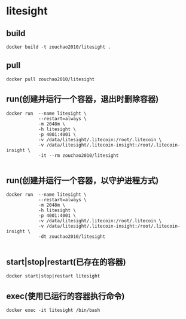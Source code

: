# litesight

## build
```shell
docker build -t zouchao2010/litesight .

```

## pull
```shell
docker pull zouchao2010/litesight

```

## run(创建并运行一个容器，退出时删除容器)
```shell
docker run  --name litesight \
            --restart=always \
            -m 2048m \
            -h litesight \
            -p 4001:4001 \
            -v /data/litesight/.litecoin:/root/.litecoin \
            -v /data/litesight/.litecoin-insight:/root/.litecoin-insight \
            -it --rm zouchao2010/litesight
            
```

## run(创建并运行一个容器，以守护进程方式)
```shell
docker run  --name litesight \
            --restart=always \
            -m 2048m \
            -h litesight \
            -p 4001:4001 \
            -v /data/litesight/.litecoin:/root/.litecoin \
            -v /data/litesight/.litecoin-insight:/root/.litecoin-insight \
            -dt zouchao2010/litesight
            
```

## start|stop|restart(已存在的容器)
```shell
docker start|stop|restart litesight

```

## exec(使用已运行的容器执行命令)
```shell
docker exec -it litesight /bin/bash

```
